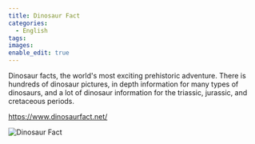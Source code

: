 ```yaml
---
title: Dinosaur Fact
categories:
  - English
tags:
images:
enable_edit: true
---
```

Dinosaur facts, the world's most exciting prehistoric adventure. There is hundreds of dinosaur pictures, in depth information for many types of dinosaurs, and a lot of dinosaur information for the triassic, jurassic, and cretaceous periods.

https://www.dinosaurfact.net/

![Dinosaur Fact](https://www.dinosaurfact.net/images/banner.jpg)
